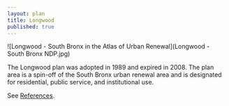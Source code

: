 ```yaml
---
layout: plan
title: Longwood
published: true
---
```


![Longwood - South Bronx in the Atlas of Urban Renewal](Longwood - South Bronx NDP.jpg)

The Longwood plan was adopted in 1989 and expired in 2008. The plan area is a spin-off of the South Bronx urban renewal area and is designated for residential, public service, and institutional use.

See [References](http://www.urbanreviewer.org/#page=references.html). 
